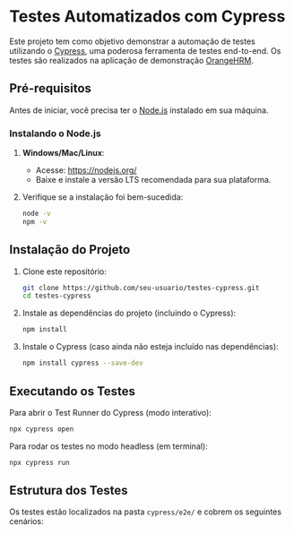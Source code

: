 
# Testes Automatizados com Cypress

Este projeto tem como objetivo demonstrar a automação de testes utilizando o [Cypress](https://www.cypress.io/), uma poderosa ferramenta de testes end-to-end. Os testes são realizados na aplicação de demonstração [OrangeHRM](https://opensource-demo.orangehrmlive.com/).

## Pré-requisitos

Antes de iniciar, você precisa ter o [Node.js](https://nodejs.org/) instalado em sua máquina.

### Instalando o Node.js

1. **Windows/Mac/Linux**:
   - Acesse: https://nodejs.org/
   - Baixe e instale a versão LTS recomendada para sua plataforma.

2. Verifique se a instalação foi bem-sucedida:
   ```bash
   node -v
   npm -v
   ```

## Instalação do Projeto

1. Clone este repositório:
   ```bash
   git clone https://github.com/seu-usuario/testes-cypress.git
   cd testes-cypress
   ```

2. Instale as dependências do projeto (incluindo o Cypress):
   ```bash
   npm install
   ```

3. Instale o Cypress (caso ainda não esteja incluído nas dependências):
   ```bash
   npm install cypress --save-dev
   ```

## Executando os Testes

Para abrir o Test Runner do Cypress (modo interativo):
```bash
npx cypress open
```

Para rodar os testes no modo headless (em terminal):
```bash
npx cypress run
```

## Estrutura dos Testes

Os testes estão localizados na pasta `cypress/e2e/` e cobrem os seguintes cenários:
